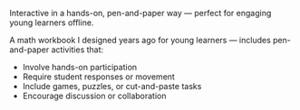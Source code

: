 Interactive in a hands-on, pen-and-paper way — perfect for engaging young learners offline.

A math workbook I designed years ago for young learners — includes pen-and-paper activities that:

- Involve hands-on participation
- Require student responses or movement
- Include games, puzzles, or cut-and-paste tasks
- Encourage discussion or collaboration
